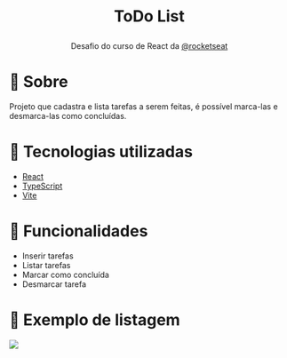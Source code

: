 <h1><p align="center">ToDo List</p></h1>
 <p align="center">Desafio do curso de React da <a href="https://www.rocketseat.com.br/">@rocketseat</a> </p>

# 🎯 Sobre
   Projeto que cadastra e lista tarefas a serem feitas, é possível marca-las e desmarca-las como concluídas.

# 🚀 Tecnologias utilizadas 
- [React](https://react.dev/)
- [TypeScript](https://www.typescriptlang.org/)
- [Vite](https://vitejs.dev/)

# 🎇 Funcionalidades 
- Inserir tarefas
- Listar tarefas
- Marcar como concluída
- Desmarcar tarefa

# 👀 Exemplo de listagem 
<img src="![ToDo-vazio](https://github.com/clesarjr/desafio-ToDo-react-ts/assets/53583192/553627aa-5b97-4ff9-bacb-1cc48eff143d)"/>




